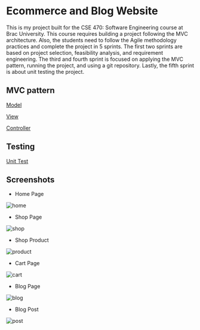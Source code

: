 # Ecommerce and Blog Website

This is my project built for the CSE 470: Software Engineering course at Brac University. This course requires building a project following the MVC architecture. Also, the students need to follow the Agile methodology practices and complete the project in 5 sprints. The first two sprints are based on project selection, feasibility analysis, and requirement engineering. The third and fourth sprint is focused on applying the MVC pattern, running the project, and using a git repository. Lastly, the fifth sprint is about unit testing the project.


## MVC pattern

[Model](https://github.com/mubtasimrobin/cse470project_ecommerce-website-laravel/tree/main/app/Models)

[View](https://github.com/mubtasimrobin/cse470project_ecommerce-website-laravel/tree/main/resources/views)

[Controller](https://github.com/mubtasimrobin/cse470project_ecommerce-website-laravel/tree/main/app/Http/Controllers)


## Testing

[Unit Test](https://github.com/mubtasimrobin/cse470project_ecommerce-website-laravel/tree/main/tests/Unit)


## Screenshots

- Home Page

![home](https://user-images.githubusercontent.com/65388029/163016849-2b3ad0f2-57b6-4dfd-9340-1d23b9b1ad1d.jpeg)

- Shop Page

![shop](https://user-images.githubusercontent.com/65388029/163016890-a5dfd98c-8794-4936-b06c-f284694082e4.jpeg)

- Shop Product

![product](https://user-images.githubusercontent.com/65388029/163016910-5015e2e3-0c59-4d43-bd7b-0526ce712b94.jpeg)

- Cart Page

![cart](https://user-images.githubusercontent.com/65388029/163016943-7d5456b0-0777-4273-ba71-97533c18ef76.jpeg)

- Blog Page

![blog](https://user-images.githubusercontent.com/65388029/163016994-3db4771c-0a8e-4b18-af65-a3bcd9d578ad.jpeg)


- Blog Post

![post](https://user-images.githubusercontent.com/65388029/163017012-0b3cbb40-64af-405b-9a2c-7e902dbcf907.jpeg)




